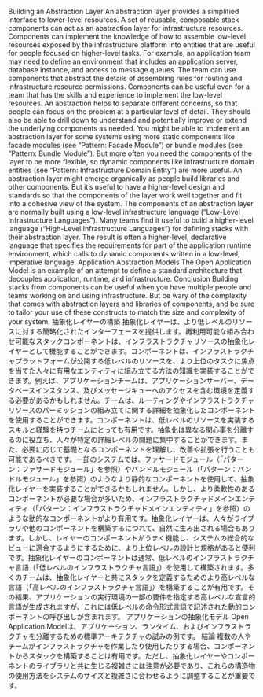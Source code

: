Building an Abstraction Layer An abstraction layer provides a simplified interface to lower-level resources. A set of reusable, composable
stack components can act as an abstraction layer for infrastructure resources. Components can implement the knowledge of how to assemble low-level resources exposed by the infrastructure platform into entities that are useful for people focused on higher-level tasks. For example, an application team may need to define an environment that includes an application server, database instance, and access to message queues. The team can use components that abstract the details of assembling rules for routing and infrastructure resource permissions. Components can be useful even for a team that has the skills and experience to implement the low-level resources. An abstraction helps to separate different concerns, so that people can focus on the problem at a particular level of detail. They should also be able to drill down to understand and potentially improve or extend the underlying components as needed. You might be able to implement an abstraction layer for some systems using more static components like facade modules (see “Pattern: Facade Module”) or bundle modules (see “Pattern: Bundle Module”). But more often you need the components of the layer to be more flexible, so dynamic components like infrastructure domain entities (see “Pattern: Infrastructure Domain Entity”) are more useful. An abstraction layer might emerge organically as people build libraries and other components. But it’s useful to have a higher-level design and standards so that the components of the layer work well together and fit into a cohesive view of the system. The components of an abstraction layer are normally built using a low-level infrastructure language (“Low-Level Infrastructure Languages”). Many teams find it useful to build a higher-level language (“High-Level Infrastructure Languages”) for defining stacks with their abstraction layer. The result is often a higher-level, declarative language that specifies the requirements for part of the application runtime environment, which calls to dynamic components written in a low-level, imperative language.
Application Abstraction Models The Open Application Model is an example of an attempt to define a standard architecture that decouples application, runtime, and infrastructure. Conclusion Building stacks from components can be useful when you have multiple people and teams working on and using infrastructure. But be wary of the complexity that comes with abstraction layers and libraries of components, and be sure to tailor your use of these constructs to match the size and complexity of your system.
抽象化レイヤーの構築
抽象化レイヤーは、より低レベルのリソースに対する簡略化されたインターフェースを提供します。再利用可能な組み合わせ可能なスタックコンポーネントは、インフラストラクチャリソースの抽象化レイヤーとして機能することができます。コンポーネントは、インフラストラクチャプラットフォームが公開する低レベルのリソースを、より上位のタスクに焦点を当てた人々に有用なエンティティに組み立てる方法の知識を実装することができます。例えば、アプリケーションチームは、アプリケーションサーバー、データベースインスタンス、及びメッセージキューへのアクセスを含む環境を定義する必要があるかもしれません。チームは、ルーティングやインフラストラクチャリソースのパーミッションの組み立てに関する詳細を抽象化したコンポーネントを使用することができます。コンポーネントは、低レベルのリソースを実装するスキルと経験を持つチームにとっても有用です。抽象化は異なる関心事を分離するのに役立ち、人々が特定の詳細レベルの問題に集中することができます。また、必要に応じて基礎となるコンポーネントを理解し、改善や拡張を行うことも可能であるべきです。一部のシステムでは、ファサードモジュール（「パターン：ファサードモジュール」を参照）やバンドルモジュール（「パターン：バンドルモジュール」を参照）のようなより静的なコンポーネントを使用して、抽象化レイヤーを実装することができるかもしれません。しかし、より柔軟性のあるコンポーネントが必要な場合が多いため、インフラストラクチャドメインエンティティ（「パターン：インフラストラクチャドメインエンティティ」を参照）のような動的なコンポーネントがより有用です。抽象化レイヤーは、人々がライブラリや他のコンポーネントを構築するにつれて、自然に生み出される場合もあります。しかし、レイヤーのコンポーネントがうまく機能し、システムの総合的なビューに適合するようにするために、より上位レベルの設計と規格があると便利です。抽象化レイヤーのコンポーネントは通常、低レベルのインフラストラクチャ言語（「低レベルのインフラストラクチャ言語」）を使用して構築されます。多くのチームは、抽象化レイヤーと共にスタックを定義するためのより高レベルな言語（「高レベルのインフラストラクチャ言語」）を構築することが有用です。その結果、アプリケーションの実行環境の一部の要件を指定する高レベルな宣言的言語が生成されますが、これには低レベルの命令形式言語で記述された動的コンポーネントの呼び出しが含まれます。
アプリケーションの抽象化モデル
Open Application Modelは、アプリケーション、ランタイム、およびインフラストラクチャを分離するための標準アーキテクチャの試みの例です。
結論
複数の人やチームがインフラストラクチャを作業したり使用したりする場合、コンポーネントからスタックを構築することは有用です。ただし、抽象化レイヤーやコンポーネントのライブラリと共に生じる複雑さには注意が必要であり、これらの構造物の使用方法をシステムのサイズと複雑さに合わせるように調整することが重要です。